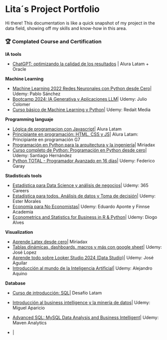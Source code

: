 # Lita´s Project Portfolio
Hi there! This documentation is like a quick snapshot of my project in the data field, showing off my skills and know-how in this area.

### 🏆 Complated Course and Certification

**IA tools**
- [ChatGPT: optimizando la calidad de los resultados](https://drive.google.com/file/d/1ELFb_F_wOWUzbIYtL65roOaZO0k58IM1/view?usp=sharing) | Alura Latam + Oracle

**Machine Learning**
- [Machine Learning 2022 Redes Neuronales con Python desde Cero]()| Udemy: Pablo Sánchez
- [Bootcamp 2024: IA Generativa y Aplicaciones LLM]()| Udemy: Julio Colomer
- [Curso básico de Machine Learning y Python]()| Udemy: Redait Media

**Programming languaje**
- [Lógica de programacion con Javascript](https://drive.google.com/file/d/15h6JMN9Cv0-AQ54kNP-N1lhuYr_DYecQ/view?usp=sharing)| Alura Latam
- [Principiante en programación: HTML, CSS y JS](https://drive.google.com/file/d/1nP_p_bJkaeqjFY5DMC2qG2C3_RtIFY_9/view?usp=sharing)| Alura Latam: Principiante en programación G7
- [Programación en Python para la arquitectura y la ingeniería](https://drive.google.com/file/d/1NPR659wjyx61WeMDL45IoBPwyMEJYjr9/view?usp=sharing)| Miriadax
- [Curso completo de Python: Programación en Python desde cero]()| Udemy: Santiago Hernández
- [Python TOTAL - Programador Avanzado en 16 días]()| Udemy: Federico Garay


**Stadisticals tools**
- [Estadística para Data Science y análisis de negocios]()| Udemy: 365 Careers
- [Estadística para todos. Análisis de datos y Toma de decisión]()| Udemy: Ester Morales
- [Economía para No Economistas]()| Udemy: Eduardo Aponte y Finnse Academia
- [Econometrics and Statistics for Business in R & Python]()| Udemy: Diogo Alves


**Visualization**
- [Aprende Latex desde cero](https://drive.google.com/file/d/1G8hMUVjyxUI00KclPEWRdaNEKbS8jT3I/view?usp=sharing)| Miriadax
- [Tablas dinámicas, dashboards, macros y más con google sheet](https://drive.google.com/file/d/1xSrbvFS9pVu3YoFmST8DyyQ-hbwkkkI4/view?usp=sharing)| Udemy: José Lopez
- [Aprende todo sobre Looker Studio 2024 (Data Studio)]()| Udemy: José Aguilar
- [Introducción al mundo de la Inteligencia Artificial]()| Udemy: Alejandro Aquino

**Database**
- [Curso de introducción: SQL](https://drive.google.com/file/d/1VCO2YAZ0fgJ0tZ9GPQAjskwxxkNoxG_h/view?usp=sharing)| Desafío Latam
- [Introducción al business intelligence y la minería de datos](https://drive.google.com/file/d/1D3IOl5upFOdjHjo_l2L1KyzyoZ1vN6sr/view?usp=sharing)| Udemy: Miguel Aparicio
- [Advanced SQL: MySQL Data Analysis and Business Intelligent]()| Udemy: Maven Analytics

- []()| 





